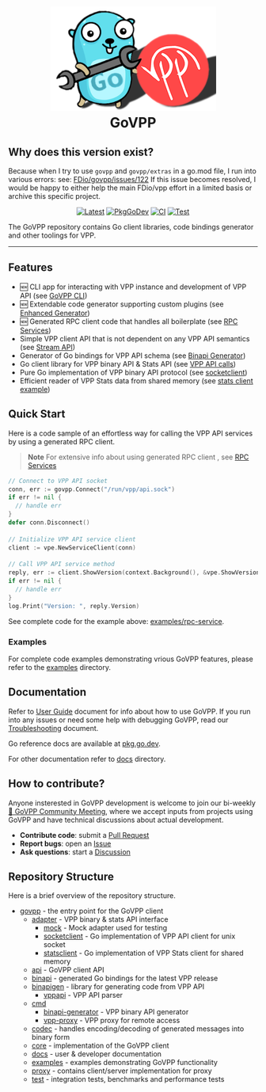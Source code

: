 <h1 align="center" style="border-bottom: none">
    <img alt="logo" src="./docs/govpp-logo.png"><br>GoVPP
</h1>

## Why does this version exist?
Because when I try to use `govpp` and `govpp/extras` in a go.mod file, I run into various errors:
see: [FDio/govpp/issues/122](https://github.com/americanbinary/govpp/issues/122#issuecomment-1870711347) 
If this issue becomes resolved, I would be happy to either help the main FDio/vpp effort in a limited basis or archive this specific project. 

<p align="center">
	<a href="https://github.com/americanbinary/govpp/tags"><img src="https://img.shields.io/github/v/tag/fdio/govpp?label=latest&logo=github&sort=semver&color=blue" alt="Latest"></a>
	<a href="https://pkg.go.dev/github.com/americanbinary/govpp"><img src="https://pkg.go.dev/badge/github.com/americanbinary/govpp" alt="PkgGoDev"></a>
	<a href="https://github.com/americanbinary/govpp/actions/workflows/ci.yaml"><img src="https://github.com/americanbinary/govpp/actions/workflows/ci.yaml/badge.svg" alt="CI"></a>
	<a href="https://github.com/americanbinary/govpp/actions/workflows/test.yaml"><img src="https://github.com/americanbinary/govpp/actions/workflows/test.yaml/badge.svg" alt="Test"></a>
</p>

The GoVPP repository contains Go client libraries, code bindings generator and other toolings for VPP.

---

## Features

* 🆕 CLI app for interacting with VPP instance and development of VPP API (see [GoVPP CLI](https://github.com/americanbinary/govpp/blob/master/docs/GOVPP_CLI.md))
* 🆕 Extendable code generator supporting custom plugins (see [Enhanced Generator](https://github.com/americanbinary/govpp/discussions/94))
* 🆕 Generated RPC client code that handles all boilerplate (see [RPC Services](https://github.com/americanbinary/govpp/discussions/58))
* Simple VPP client API that is not dependent on any VPP API semantics (see [Stream API](https://github.com/americanbinary/govpp/discussions/43))
* Generator of Go bindings for VPP API schema (see [Binapi Generator](https://github.com/americanbinary/govpp/blob/master/docs/USER_GUIDE.md#binary-api-generator))
* Go client library for VPP binary API & Stats API (see [VPP API calls](https://github.com/americanbinary/govpp/blob/master/docs/USER_GUIDE.md#vpp-api-calls))
* Pure Go implementation of VPP binary API protocol (see [socketclient](https://github.com/americanbinary/govpp/blob/master/adapter/socketclient/socketclient.go))
* Efficient reader of VPP Stats data from shared memory (see [stats client example](https://github.com/americanbinary/govpp/tree/master/examples/stats-client))

## Quick Start

Here is a code sample of an effortless way for calling the VPP API services by using a generated RPC client.

> **Note**
> For extensive info about using generated RPC client , see [RPC Services](https://github.com/americanbinary/govpp/discussions/58)

```go
// Connect to VPP API socket
conn, err := govpp.Connect("/run/vpp/api.sock")
if err != nil {
  // handle err
}
defer conn.Disconnect()

// Initialize VPP API service client
client := vpe.NewServiceClient(conn)

// Call VPP API service method
reply, err := client.ShowVersion(context.Background(), &vpe.ShowVersion{})
if err != nil {
  // handle err
}
log.Print("Version: ", reply.Version)
```

See complete code for the example above: [examples/rpc-service](examples/rpc-service).

### Examples

For complete code examples demonstrating vrious GoVPP features, please refer to the [examples](examples) directory.

## Documentation

Refer to [User Guide](docs/USER_GUIDE.md) document for info about how to use GoVPP. 
If you run into any issues or need some help with debugging GoVPP, read our [Troubleshooting](docs/TROUBLESHOOTING.md) document.

Go reference docs are available at [pkg.go.dev](https://pkg.go.dev/github.com/americanbinary/govpp). 

For other documentation refer to [docs](docs) directory.

## How to contribute?

Anyone insterested in GoVPP development is welcome to join our bi-weekly [📣 GoVPP Community Meeting](https://github.com/americanbinary/govpp/discussions/46), where we accept inputs from projects using GoVPP and have technical discussions about actual development.

- **Contribute code**: submit a [Pull Request](https://github.com/americanbinary/govpp/pulls)
- **Report bugs**: open an [Issue](https://github.com/americanbinary/govpp/issues)
- **Ask questions**: start a [Discussion](https://github.com/americanbinary/govpp/discussions)

## Repository Structure

Here is a brief overview of the repository structure.

- [govpp](govpp.go) - the entry point for the GoVPP client
  - [adapter](adapter) - VPP binary & stats API interface
    - [mock](adapter/mock) - Mock adapter used for testing
    - [socketclient](adapter/socketclient) - Go implementation of VPP API client for unix socket
    - [statsclient](adapter/statsclient) - Go implementation of VPP Stats client for shared memory
  - [api](api) - GoVPP client API
  - [binapi](binapi) - generated Go bindings for the latest VPP release
  - [binapigen](binapigen) - library for generating code from VPP API
    - [vppapi](binapigen/vppapi) - VPP API parser
  - [cmd](cmd)
    - [binapi-generator](cmd/binapi-generator) - VPP binary API generator
    - [vpp-proxy](cmd/vpp-proxy) - VPP proxy for remote access
  - [codec](codec) - handles encoding/decoding of generated messages into binary form
  - [core](core) - implementation of the GoVPP client
  - [docs](docs) - user & developer documentation
  - [examples](examples) - examples demonstrating GoVPP functionality
  - [proxy](proxy) - contains client/server implementation for proxy
  - [test](test) - integration tests, benchmarks and performance tests
  
